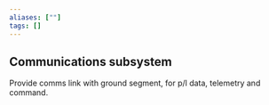 ```yaml
---
aliases: [""]
tags: []
---
```


## Communications subsystem
Provide comms link with ground segment, for p/l data, telemetry and command.